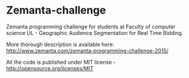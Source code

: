 # Zemanta-challenge
Zemanta programming challenge for students at Faculty of computer science UL - Geographic Audience Segmentation for Real 
Time Bidding.

More thorough description is available here: http://www.zemanta.com/zemanta-programming-challenge-2015/

All the code is published under MIT license - http://opensource.org/licenses/MIT
